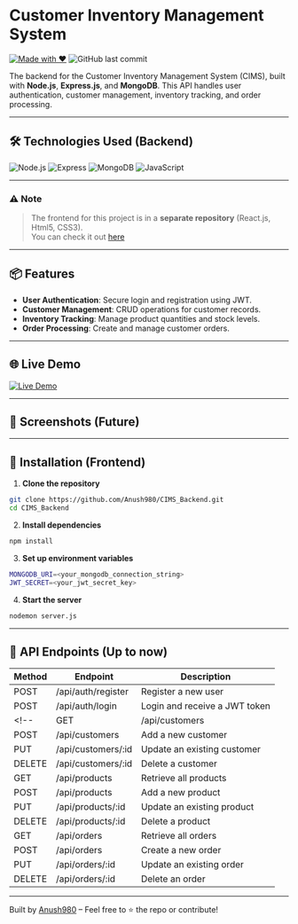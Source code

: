 # Customer Inventory Management System 


[![Made with ❤️](https://img.shields.io/badge/Made%20with-❤️-dark?style=flat-square)](https://github.com/Anush980)
![GitHub last commit](https://img.shields.io/github/last-commit/Anush980/CIMS_Backend?style=flat-square)


The backend for the Customer Inventory Management System (CIMS), built with **Node.js**, **Express.js**, and **MongoDB**. This API handles user authentication, customer management, inventory tracking, and order processing.

---

## 🛠 Technologies Used (Backend)

![Node.js](https://img.shields.io/badge/Node.js-339933?style=flat-square&logo=node.js&logoColor=white)
![Express](https://img.shields.io/badge/Express.js-000000?style=flat-square&logo=express&logoColor=white)
![MongoDB](https://img.shields.io/badge/MongoDB-47A248?style=flat-square&logo=mongodb&logoColor=white)
![JavaScript](https://img.shields.io/badge/JavaScript-F7DF1E?style=flat-square&logo=javascript&logoColor=black)

---

### ⚠️ Note
> The frontend for this project is in a **separate repository** (React.js, Html5, CSS3).  
You can check it out [here](https://github.com/Anush980/Customer_Inventory_Management_System?tab=readme-ov-file)

---

## 📦 Features

- **User Authentication**: Secure login and registration using JWT.
- **Customer Management**: CRUD operations for customer records.
- **Inventory Tracking**: Manage product quantities and stock levels.
- **Order Processing**: Create and manage customer orders.

---

## 🌐 Live Demo

[![Live Demo](https://img.shields.io/badge/CIMS%20Demo-Click-0D1117?style=for-the-badge&logo=github&logoColor=black)](https://cims-ebon.vercel.app/dashboard)

---
## 📸 Screenshots (Future)
<!--![Dashboard](screenshots/dashboard.png)-->
---

## 🚀 Installation (Frontend)

1. **Clone the repository**
```bash
git clone https://github.com/Anush980/CIMS_Backend.git
cd CIMS_Backend
```
2. **Install dependencies**
```bash
npm install
```
3. **Set up environment variables**
 ```bash
MONGODB_URI=<your_mongodb_connection_string>
JWT_SECRET=<your_jwt_secret_key>
```
4. **Start the server**
```bash
nodemon server.js
```
---
## 📸 API Endpoints (Up to now)

| Method | Endpoint                   | Description                     |
|--------|----------------------------|---------------------------------|
| POST   | /api/auth/register         | Register a new user             |
| POST   | /api/auth/login            | Login and receive a JWT token   |
<!-- | GET    | /api/customers             | Retrieve all customers          |
| POST   | /api/customers             | Add a new customer              |
| PUT    | /api/customers/:id         | Update an existing customer     |
| DELETE | /api/customers/:id         | Delete a customer               |
| GET    | /api/products              | Retrieve all products           |
| POST   | /api/products              | Add a new product               |
| PUT    | /api/products/:id          | Update an existing product      |
| DELETE | /api/products/:id          | Delete a product                |
| GET    | /api/orders                | Retrieve all orders             |
| POST   | /api/orders                | Create a new order              |
| PUT    | /api/orders/:id            | Update an existing order        |
| DELETE | /api/orders/:id            | Delete an order                 | -->
---
Built by [Anush980](https://github.com/Anush980) – Feel free to ⭐ the repo or contribute!



   